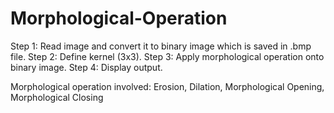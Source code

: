 # Morphological-Operation

Step 1: Read image and convert it to binary image which is saved in .bmp file.
Step 2: Define kernel (3x3).
Step 3: Apply morphological operation onto binary image.
Step 4: Display output.

Morphological operation involved: Erosion, Dilation, Morphological Opening, Morphological Closing
